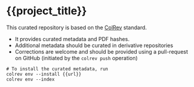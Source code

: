 # {{project_title}}

This curated repository is based on the [ColRev](https://github.com/CoLRev-Ecosystem/colrev) standard.

- It provides curated metadata and PDF hashes.
- Additional metadata should be curated in derivative repositories
- Corrections are welcome and should be provided using a pull-request on GitHub (initiated by the `colrev push` operation)

```
# To install the curated metadata, run
colrev env --install {{url}}
colrev env --index
```
